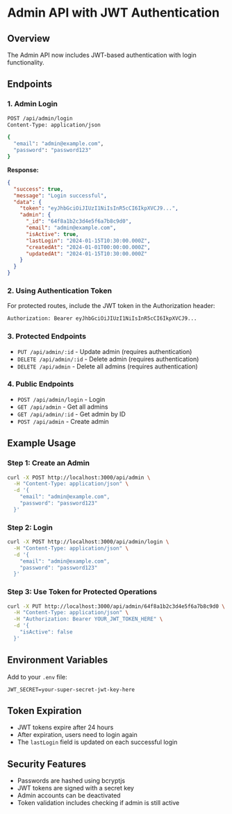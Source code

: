 # Admin API with JWT Authentication

## Overview
The Admin API now includes JWT-based authentication with login functionality.

## Endpoints

### 1. Admin Login
```bash
POST /api/admin/login
Content-Type: application/json

{
  "email": "admin@example.com",
  "password": "password123"
}
```

**Response:**
```json
{
  "success": true,
  "message": "Login successful",
  "data": {
    "token": "eyJhbGciOiJIUzI1NiIsInR5cCI6IkpXVCJ9...",
    "admin": {
      "_id": "64f8a1b2c3d4e5f6a7b8c9d0",
      "email": "admin@example.com",
      "isActive": true,
      "lastLogin": "2024-01-15T10:30:00.000Z",
      "createdAt": "2024-01-01T00:00:00.000Z",
      "updatedAt": "2024-01-15T10:30:00.000Z"
    }
  }
}
```

### 2. Using Authentication Token
For protected routes, include the JWT token in the Authorization header:

```bash
Authorization: Bearer eyJhbGciOiJIUzI1NiIsInR5cCI6IkpXVCJ9...
```

### 3. Protected Endpoints
- `PUT /api/admin/:id` - Update admin (requires authentication)
- `DELETE /api/admin/:id` - Delete admin (requires authentication)
- `DELETE /api/admin` - Delete all admins (requires authentication)

### 4. Public Endpoints
- `POST /api/admin/login` - Login
- `GET /api/admin` - Get all admins
- `GET /api/admin/:id` - Get admin by ID
- `POST /api/admin` - Create admin

## Example Usage

### Step 1: Create an Admin
```bash
curl -X POST http://localhost:3000/api/admin \
  -H "Content-Type: application/json" \
  -d '{
    "email": "admin@example.com",
    "password": "password123"
  }'
```

### Step 2: Login
```bash
curl -X POST http://localhost:3000/api/admin/login \
  -H "Content-Type: application/json" \
  -d '{
    "email": "admin@example.com",
    "password": "password123"
  }'
```

### Step 3: Use Token for Protected Operations
```bash
curl -X PUT http://localhost:3000/api/admin/64f8a1b2c3d4e5f6a7b8c9d0 \
  -H "Content-Type: application/json" \
  -H "Authorization: Bearer YOUR_JWT_TOKEN_HERE" \
  -d '{
    "isActive": false
  }'
```

## Environment Variables
Add to your `.env` file:
```
JWT_SECRET=your-super-secret-jwt-key-here
```

## Token Expiration
- JWT tokens expire after 24 hours
- After expiration, users need to login again
- The `lastLogin` field is updated on each successful login

## Security Features
- Passwords are hashed using bcryptjs
- JWT tokens are signed with a secret key
- Admin accounts can be deactivated
- Token validation includes checking if admin is still active

